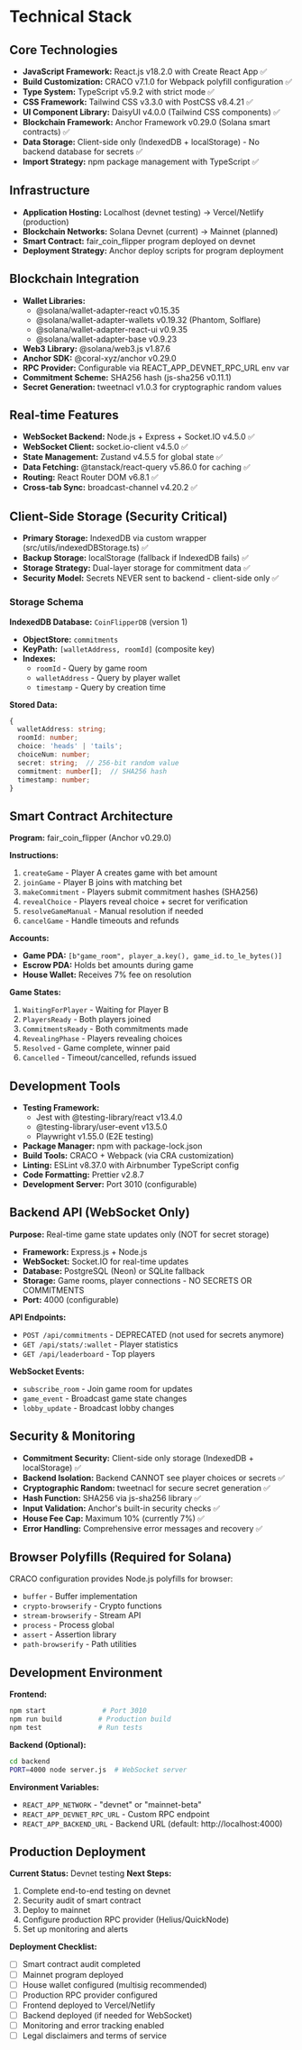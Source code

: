 # Technical Stack

## Core Technologies

- **JavaScript Framework:** React.js v18.2.0 with Create React App ✅
- **Build Customization:** CRACO v7.1.0 for Webpack polyfill configuration ✅
- **Type System:** TypeScript v5.9.2 with strict mode ✅
- **CSS Framework:** Tailwind CSS v3.3.0 with PostCSS v8.4.21 ✅
- **UI Component Library:** DaisyUI v4.0.0 (Tailwind CSS components) ✅
- **Blockchain Framework:** Anchor Framework v0.29.0 (Solana smart contracts) ✅
- **Data Storage:** Client-side only (IndexedDB + localStorage) - No backend database for secrets ✅
- **Import Strategy:** npm package management with TypeScript ✅

## Infrastructure

- **Application Hosting:** Localhost (devnet testing) → Vercel/Netlify (production)
- **Blockchain Networks:** Solana Devnet (current) → Mainnet (planned)
- **Smart Contract:** fair_coin_flipper program deployed on devnet
- **Deployment Strategy:** Anchor deploy scripts for program deployment

## Blockchain Integration

- **Wallet Libraries:**
  - @solana/wallet-adapter-react v0.15.35
  - @solana/wallet-adapter-wallets v0.19.32 (Phantom, Solflare)
  - @solana/wallet-adapter-react-ui v0.9.35
  - @solana/wallet-adapter-base v0.9.23
- **Web3 Library:** @solana/web3.js v1.87.6
- **Anchor SDK:** @coral-xyz/anchor v0.29.0
- **RPC Provider:** Configurable via REACT_APP_DEVNET_RPC_URL env var
- **Commitment Scheme:** SHA256 hash (js-sha256 v0.11.1)
- **Secret Generation:** tweetnacl v1.0.3 for cryptographic random values

## Real-time Features

- **WebSocket Backend:** Node.js + Express + Socket.IO v4.5.0 ✅
- **WebSocket Client:** socket.io-client v4.5.0 ✅
- **State Management:** Zustand v4.5.5 for global state ✅
- **Data Fetching:** @tanstack/react-query v5.86.0 for caching ✅
- **Routing:** React Router DOM v6.8.1 ✅
- **Cross-tab Sync:** broadcast-channel v4.20.2 ✅

## Client-Side Storage (Security Critical)

- **Primary Storage:** IndexedDB via custom wrapper (src/utils/indexedDBStorage.ts) ✅
- **Backup Storage:** localStorage (fallback if IndexedDB fails) ✅
- **Storage Strategy:** Dual-layer storage for commitment data ✅
- **Security Model:** Secrets NEVER sent to backend - client-side only ✅

### Storage Schema

**IndexedDB Database:** `CoinFlipperDB` (version 1)
- **ObjectStore:** `commitments`
- **KeyPath:** `[walletAddress, roomId]` (composite key)
- **Indexes:**
  - `roomId` - Query by game room
  - `walletAddress` - Query by player wallet
  - `timestamp` - Query by creation time

**Stored Data:**
```typescript
{
  walletAddress: string;
  roomId: number;
  choice: 'heads' | 'tails';
  choiceNum: number;
  secret: string;  // 256-bit random value
  commitment: number[];  // SHA256 hash
  timestamp: number;
}
```

## Smart Contract Architecture

**Program:** fair_coin_flipper (Anchor v0.29.0)

**Instructions:**
1. `createGame` - Player A creates game with bet amount
2. `joinGame` - Player B joins with matching bet
3. `makeCommitment` - Players submit commitment hashes (SHA256)
4. `revealChoice` - Players reveal choice + secret for verification
5. `resolveGameManual` - Manual resolution if needed
6. `cancelGame` - Handle timeouts and refunds

**Accounts:**
- **Game PDA:** `[b"game_room", player_a.key(), game_id.to_le_bytes()]`
- **Escrow PDA:** Holds bet amounts during game
- **House Wallet:** Receives 7% fee on resolution

**Game States:**
1. `WaitingForPlayer` - Waiting for Player B
2. `PlayersReady` - Both players joined
3. `CommitmentsReady` - Both commitments made
4. `RevealingPhase` - Players revealing choices
5. `Resolved` - Game complete, winner paid
6. `Cancelled` - Timeout/cancelled, refunds issued

## Development Tools

- **Testing Framework:**
  - Jest with @testing-library/react v13.4.0
  - @testing-library/user-event v13.5.0
  - Playwright v1.55.0 (E2E testing)
- **Package Manager:** npm with package-lock.json
- **Build Tools:** CRACO + Webpack (via CRA customization)
- **Linting:** ESLint v8.37.0 with Airbnumber TypeScript config
- **Code Formatting:** Prettier v2.8.7
- **Development Server:** Port 3010 (configurable)

## Backend API (WebSocket Only)

**Purpose:** Real-time game state updates only (NOT for secret storage)

- **Framework:** Express.js + Node.js
- **WebSocket:** Socket.IO for real-time updates
- **Database:** PostgreSQL (Neon) or SQLite fallback
- **Storage:** Game rooms, player connections - NO SECRETS OR COMMITMENTS
- **Port:** 4000 (configurable)

**API Endpoints:**
- `POST /api/commitments` - DEPRECATED (not used for secrets anymore)
- `GET /api/stats/:wallet` - Player statistics
- `GET /api/leaderboard` - Top players

**WebSocket Events:**
- `subscribe_room` - Join game room for updates
- `game_event` - Broadcast game state changes
- `lobby_update` - Broadcast lobby changes

## Security & Monitoring

- **Commitment Security:** Client-side only storage (IndexedDB + localStorage) ✅
- **Backend Isolation:** Backend CANNOT see player choices or secrets ✅
- **Cryptographic Random:** tweetnacl for secure secret generation ✅
- **Hash Function:** SHA256 via js-sha256 library ✅
- **Input Validation:** Anchor's built-in security checks ✅
- **House Fee Cap:** Maximum 10% (currently 7%) ✅
- **Error Handling:** Comprehensive error messages and recovery ✅

## Browser Polyfills (Required for Solana)

CRACO configuration provides Node.js polyfills for browser:
- `buffer` - Buffer implementation
- `crypto-browserify` - Crypto functions
- `stream-browserify` - Stream API
- `process` - Process global
- `assert` - Assertion library
- `path-browserify` - Path utilities

## Development Environment

**Frontend:**
```bash
npm start              # Port 3010
npm run build         # Production build
npm test              # Run tests
```

**Backend (Optional):**
```bash
cd backend
PORT=4000 node server.js  # WebSocket server
```

**Environment Variables:**
- `REACT_APP_NETWORK` - "devnet" or "mainnet-beta"
- `REACT_APP_DEVNET_RPC_URL` - Custom RPC endpoint
- `REACT_APP_BACKEND_URL` - Backend URL (default: http://localhost:4000)

## Production Deployment

**Current Status:** Devnet testing
**Next Steps:**
1. Complete end-to-end testing on devnet
2. Security audit of smart contract
3. Deploy to mainnet
4. Configure production RPC provider (Helius/QuickNode)
5. Set up monitoring and alerts

**Deployment Checklist:**
- [ ] Smart contract audit completed
- [ ] Mainnet program deployed
- [ ] House wallet configured (multisig recommended)
- [ ] Production RPC provider configured
- [ ] Frontend deployed to Vercel/Netlify
- [ ] Backend deployed (if needed for WebSocket)
- [ ] Monitoring and error tracking enabled
- [ ] Legal disclaimers and terms of service